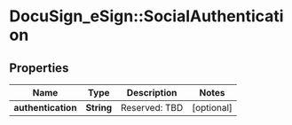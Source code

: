 # DocuSign_eSign::SocialAuthentication

## Properties
Name | Type | Description | Notes
------------ | ------------- | ------------- | -------------
**authentication** | **String** | Reserved: TBD | [optional] 


